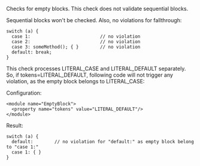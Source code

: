 Checks for empty blocks. This check does not validate sequential blocks.

Sequential blocks won't be checked. Also, no violations for fallthrough:


    switch (a) {
      case 1:                          // no violation
      case 2:                          // no violation
      case 3: someMethod(); { }        // no violation
      default: break;
    }
            
This check processes LITERAL_CASE and LITERAL_DEFAULT separately.
So, if tokens=LITERAL_DEFAULT, following code will not trigger any violation,
as the empty block belongs to LITERAL_CASE:

Configuration:


    <module name="EmptyBlock">
      <property name="tokens" value="LITERAL_DEFAULT"/>
    </module>
            
Result:


    switch (a) {
      default:        // no violation for "default:" as empty block belong to "case 1:"
      case 1: { }
    }
            
